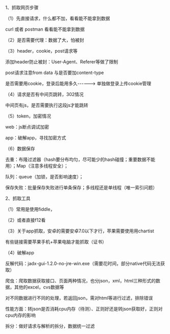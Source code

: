 1、抓取网页步骤

（1）先直接请求，什么都不加，看看能不能拿到数据

curl 或者 postman 看看能不能拿到数据

（2）是否需要代理：数据了大，怕被封

（3）header，cookie，post请求等

添加header防止被封：User-Agent、Referer等做了限制

post请求注意from data 与是否要加content-type

是否需要用cookie，登录后能用多久------> 单独做登录上传cookie管理

（4）请求是否有中间页跳转，302情况

中间页有js，是否需要执行这段js才能跳转

（5）token，加密情况

web：js断点调试加密

app：破解app，寻找加密方式

（6）数据保存

去重：布隆过滤器（hash要分布均匀，尽可能少的hash碰撞；重要数据不能用）；Map（注意多线程安全）；

队列：queue（加锁，是否影响速度）；

保存失败：批量保存失败进行单条保存；多线程还是单线程（唯一索引问题）



2、抓取工具

（1）常用是使用fiddle，

（2）或者直接f12看

（3）关于app抓取，安卓的需要安卓7.0以下才行，苹果需要使用用chartist

有些链接需要苹果手机+苹果电脑才能抓取（证书）

（4）破解app

反解代码：jadx-gui-1.2.0-no-jre-win.exe（需要花时间，部分native代码无法获取）





爬虫：爬取数据获取接口、页面两种情况，也分json，xml，html三种形式的数据，其他的excel，cvs数据等

对不同数据进行不同的处理，若返回json，需对html等进行过滤，排除错误

性能方面：转json是否消耗cpu内存（待测）、正则好还是转json获取好，正则对cpu内存的影响

拆分：做好请求与解析的拆分，数据统一过滤

